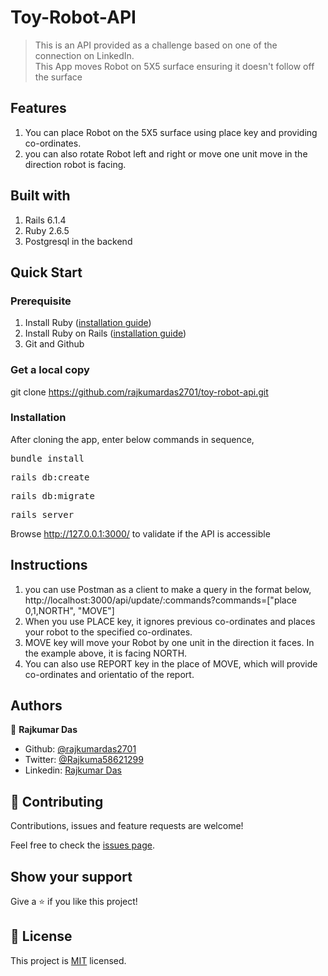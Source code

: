 # Toy-Robot-API

> This is an API provided as a challenge based on one of the connection on LinkedIn.<br>
This App moves Robot on 5X5 surface ensuring it doesn't follow off the surface<br>


## Features
1. You can place Robot on the 5X5 surface using place key and providing co-ordinates.
2. you can also rotate Robot left and right or move one unit move in the direction robot is facing.

## Built with
1. Rails 6.1.4
2. Ruby 2.6.5
3. Postgresql in the backend

## Quick Start

### Prerequisite

1. Install Ruby (<a href="https://www.ruby-lang.org/en/documentation/installation/">installation guide</a>)
2. Install Ruby on Rails (<a href="https://guides.rubyonrails.org/getting_started.html#creating-a-new-rails-project-installing-rails">installation guide</a>)
3. Git and Github

### Get a local copy

git clone https://github.com/rajkumardas2701/toy-robot-api.git

### Installation

After cloning the app, enter below commands in sequence,

<pre>bundle install</pre>
<pre>rails db:create</pre>
<pre>rails db:migrate</pre>
<pre>rails server</pre>

Browse http://127.0.0.1:3000/ to validate if the API is accessible

## Instructions

1. you can use Postman as a client to make a query in the format below,
    http://localhost:3000/api/update/:commands?commands=["place 0,1,NORTH", "MOVE"]
2. When you use PLACE key, it ignores previous co-ordinates and places your robot to the specified co-ordinates.
3. MOVE key will move your Robot by one unit in the direction it faces. In the example above, it is facing NORTH.
4. You can also use REPORT key in the place of MOVE, which will provide co-ordinates and orientatio of the report.

## Authors

👤 **Rajkumar Das**

- Github: [@rajkumardas2701](https://github.com/rajkumardas2701)
- Twitter: [@Rajkuma58621299](https://twitter.com/Rajkuma58621299)
- Linkedin: [Rajkumar Das](https://www.linkedin.com/in/rajkumar-das-41308961/)

## 🤝 Contributing

Contributions, issues and feature requests are welcome!

Feel free to check the [issues page](https://github.com/rajkumardas2701/toy-robot-api/issues).

## Show your support

Give a ⭐️ if you like this project!

## 📝 License

This project is [MIT](lic.url) licensed.